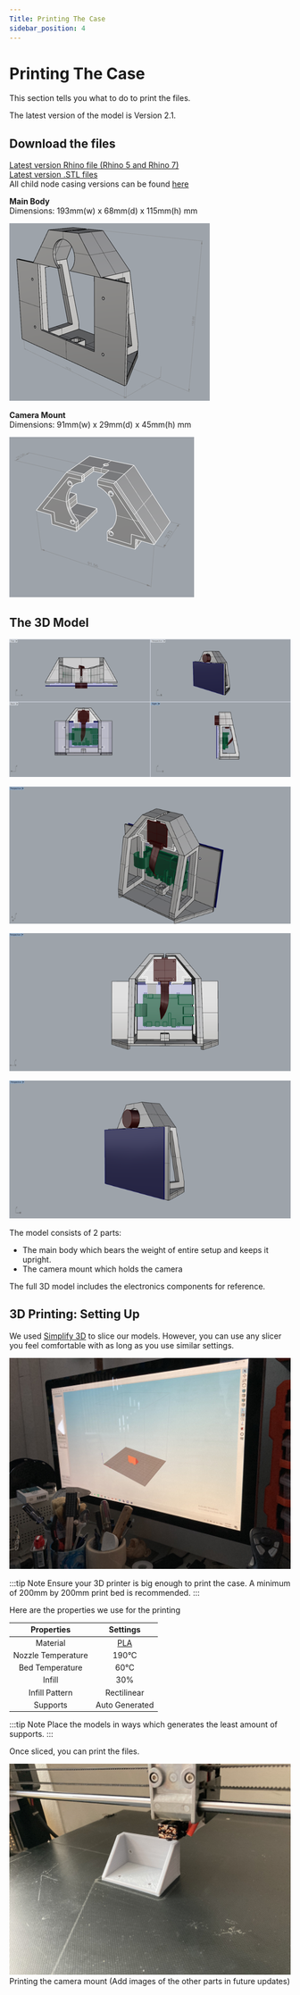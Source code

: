 ```yaml
---
Title: Printing The Case
sidebar_position: 4
---
```


# Printing The Case

This section tells you what to do to print the files.

The latest version of the model is Version 2.1.

## Download the files

[Latest version Rhino file (Rhino 5 and Rhino 7)](https://github.com/screensavers-club/argos-childnode-case/tree/main/2.1)  
[Latest version .STL files](https://github.com/screensavers-club/argos-childnode-case/tree/main/2.1/stl)  
All child node casing versions can be found [here](https://github.com/screensavers-club/argos-childnode-case)

**Main Body**  
Dimensions: 193mm(w) x 68mm(d) x 115mm(h) mm

![Main Body](../../static/img/v2-1/6-overalldim.png)

**Camera Mount**  
Dimensions: 91mm(w) x 29mm(d) x 45mm(h) mm

![Camera Mount](../../static/img/v2-1/5-overalldim.png)

## The 3D Model

![Full Model 1](../../static/img/v2-1/0-overall.png)

![Full Model 2](../../static/img/v2-1/1-angle.png)

![Full Model 3](../../static/img/v2-1/1-back.png)

![Full Model 4](../../static/img/v2-1/1-front.png)

The model consists of 2 parts:

- The main body which bears the weight of entire setup and keeps it upright.
- The camera mount which holds the camera

The full 3D model includes the electronics components for reference.

## 3D Printing: Setting Up

We used [Simplify 3D](https://www.simplify3d.com/) to slice our models. However, you can use any slicer you feel comfortable with as long as you use similar settings.

![](../../static/img/intro-hardware/slicing.jpg)

:::tip Note
Ensure your 3D printer is big enough to print the case. A minimum of 200mm by 200mm print bed is recommended.
:::

Here are the properties we use for the printing

|     Properties     |                                               Settings                                               |
| :----------------: | :--------------------------------------------------------------------------------------------------: |
|      Material      | [PLA](https://shopee.sg/PLA-TPU-PETG-ABS-Filament-1.75mm-1KG-330M-3D-Printing-i.88065474.4233167606) |
| Nozzle Temperature |                                                190°C                                                 |
|  Bed Temperature   |                                                 60°C                                                 |
|       Infill       |                                                 30%                                                  |
|   Infill Pattern   |                                             Rectilinear                                              |
|      Supports      |                                            Auto Generated                                            |

:::tip Note
Place the models in ways which generates the least amount of supports.
:::

Once sliced, you can print the files.

![](../../static/img/intro-hardware/printing.jpg)
Printing the camera mount
(Add images of the other parts in future updates)
